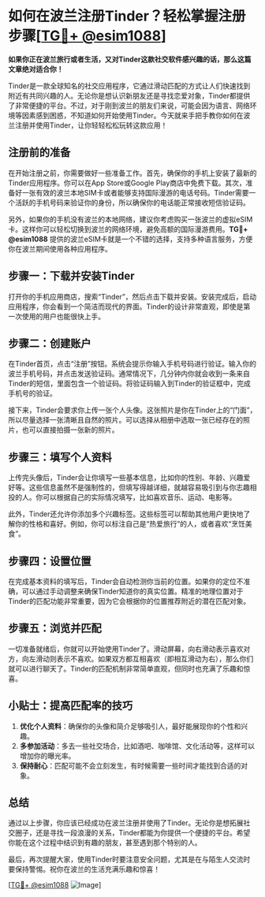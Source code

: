 # 如何在波兰注册Tinder？轻松掌握注册步骤[[TG💪+ @esim1088](https://t.me/s/esim1088)]

**如果你正在波兰旅行或者生活，又对Tinder这款社交软件感兴趣的话，那么这篇文章绝对适合你！**

Tinder是一款全球知名的社交应用程序，它通过滑动匹配的方式让人们快速找到附近有共同兴趣的人。无论你是想认识新朋友还是寻找恋爱对象，Tinder都提供了非常便捷的平台。不过，对于刚到波兰的朋友们来说，可能会因为语言、网络环境等因素感到困惑，不知道如何开始使用Tinder。今天就来手把手教你如何在波兰注册并使用Tinder，让你轻轻松松玩转这款应用！

## 注册前的准备

在开始注册之前，你需要做好一些准备工作。首先，确保你的手机上安装了最新的Tinder应用程序。你可以在App Store或Google Play商店中免费下载。其次，准备好一张有效的波兰本地SIM卡或者能够支持国际漫游的电话号码。Tinder需要一个活跃的手机号码来验证你的身份，所以确保你的电话能正常接收短信验证码。

另外，如果你的手机没有波兰的本地网络，建议你考虑购买一张波兰的虚拟eSIM卡。这样你可以轻松切换到波兰的网络环境，避免高额的国际漫游费用。**TG💪+ @esim1088** 提供的波兰eSIM卡就是一个不错的选择，支持多种语言服务，方便你在波兰期间使用各种应用程序。

## 步骤一：下载并安装Tinder

打开你的手机应用商店，搜索“Tinder”，然后点击下载并安装。安装完成后，启动应用程序，你会看到一个简洁而现代的界面。Tinder的设计非常直观，即使是第一次使用的用户也能很快上手。

## 步骤二：创建账户

在Tinder首页，点击“注册”按钮。系统会提示你输入手机号码进行验证。输入你的波兰手机号码，并点击发送验证码。通常情况下，几分钟内你就会收到一条来自Tinder的短信，里面包含一个验证码。将验证码输入到Tinder的验证框中，完成手机号的验证。

接下来，Tinder会要求你上传一张个人头像。这张照片是你在Tinder上的“门面”，所以尽量选择一张清晰且自然的照片。可以选择从相册中选取一张已经存在的照片，也可以直接拍摄一张新的照片。

## 步骤三：填写个人资料

上传完头像后，Tinder会让你填写一些基本信息，比如你的性别、年龄、兴趣爱好等。这些信息虽然不是强制性的，但填写得越详细，就越容易吸引到与你志趣相投的人。你可以根据自己的实际情况填写，比如喜欢音乐、运动、电影等。

此外，Tinder还允许你添加多个兴趣标签。这些标签可以帮助其他用户更快地了解你的性格和喜好。例如，你可以标注自己是“热爱旅行”的人，或者喜欢“烹饪美食”。

## 步骤四：设置位置

在完成基本资料的填写后，Tinder会自动检测你当前的位置。如果你的定位不准确，可以通过手动调整来确保Tinder知道你的真实位置。精准的地理位置对于Tinder的匹配功能非常重要，因为它会根据你的位置推荐附近的潜在匹配对象。

## 步骤五：浏览并匹配

一切准备就绪后，你就可以开始使用Tinder了。滑动屏幕，向右滑动表示喜欢对方，向左滑动则表示不喜欢。如果双方都互相喜欢（即相互滑动为右），那么你们就可以进行聊天了。Tinder的匹配机制非常简单直观，但同时也充满了乐趣和惊喜。

## 小贴士：提高匹配率的技巧

1. **优化个人资料**：确保你的头像和简介足够吸引人，最好能展现你的个性和兴趣。
2. **多参加活动**：多去一些社交场合，比如酒吧、咖啡馆、文化活动等，这样可以增加你的曝光率。
3. **保持耐心**：匹配可能不会立刻发生，有时候需要一些时间才能找到合适的对象。

## 总结

通过以上步骤，你应该已经成功在波兰注册并使用了Tinder。无论你是想拓展社交圈子，还是寻找一段浪漫的关系，Tinder都能为你提供一个便捷的平台。希望你能在这个过程中结识到有趣的朋友，甚至遇到那个特别的人。

最后，再次提醒大家，使用Tinder时要注意安全问题，尤其是在与陌生人交流时要保持警惕。祝你在波兰的生活充满乐趣和惊喜！

[[TG💪+ @esim1088](https://t.me/s/esim1088) ![Image](https://i.postimg.cc/4NQfJmqS/Snipaste-2025-05-13-00-14-12.png)]
